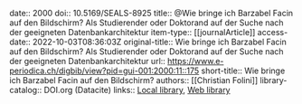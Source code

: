 date:: 2000
doi:: 10.5169/SEALS-8925
title:: @Wie bringe ich Barzabel Facin auf den Bildschirm?  Als Studierender oder Doktorand auf der Suche nach der geeigneten Datenbankarchitektur
item-type:: [[journalArticle]]
access-date:: 2022-10-03T08:36:03Z
original-title:: Wie bringe ich Barzabel Facin auf den Bildschirm?  Als Studierender oder Doktorand auf der Suche nach der geeigneten Datenbankarchitektur
url:: https://www.e-periodica.ch/digbib/view?pid=gui-001:2000:11::175
short-title:: Wie bringe ich Barzabel Facin auf den Bildschirm?
authors:: [[Christian Folini]]
library-catalog:: DOI.org (Datacite)
links:: [Local library](zotero://select/groups/2386895/items/W43PRAL3), [Web library](https://www.zotero.org/groups/2386895/items/W43PRAL3)
